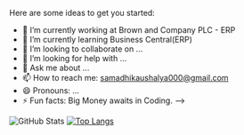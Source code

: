 

<!---
Samadhi000/Samadhi000 is a ✨ special ✨ repository because its `README.md` (this file) appears on your GitHub profile.
You can click the Preview link to take a look at your changes.
--->

Here are some ideas to get you started:

- 🔭 I’m currently working at Brown and Company PLC - ERP
- 🌱 I’m currently learning Business Central(ERP)
- 👯 I’m looking to collaborate on ...
- 🤔 I’m looking for help with ...
- 💬 Ask me about ...
- 📫 How to reach me: samadhikaushalya000@gmail.com
- 😄 Pronouns: ...
- ⚡ Fun facts: Big Money awaits in Coding. 
-->


![GitHub Stats](https://github-readme-stats.vercel.app/api?username=Samadhi000&theme=radical)
[![Top Langs](https://github-readme-stats.vercel.app/api/top-langs/?username=vishwa-g-pathirana&layout=compact)](https://github.com/anuraghazra/github-readme-stats)
